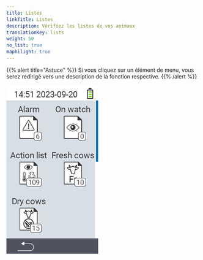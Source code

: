 ```yaml
---
title: Listes
linkTitle: Listes
description: Vérifiez les listes de vos animaux
translationKey: lists
weight: 50
no_list: true
maphilight: true
---
```

{{% alert title="Astuce" %}}
Si vous cliquez sur un élément de menu, vous serez redirigé vers une description de la fonction respective.
{{% /alert %}}

<img src="images/lists.png" alt="VitalControl Nouveau à la ferme" title="Nouveau à la ferme" usemap="#workmap" class="maphilight" />

<map name="workmap">
  <area shape="rect" coords="3,40,116,160" alt="Liste d'alarmes" title="Consultez votre liste d'alarmes&#10;Clic de souris : ouvrir la documentation" href="/fr/docs/lists/alarm/">
  <area shape="rect" coords="3,160,116,280" alt="Liste d'actions" title="Consultez votre liste d'actions.&#10;Clic de souris : ouvrir la documentation" href="/fr/docs/lists/actions/">
  <area shape="rect" coords="3,280,116,399" alt="Liste des vaches taries" title="Consultez votre liste des vaches taries&#10;Clic de souris : ouvrir la documentation" href="/fr/docs/lists/dry-cows/">

  <area shape="rect" coords="116,40,230,160" alt="Liste de surveillance" title="Consultez votre liste de surveillance&#10;Clic de souris : ouvrir la documentation" href="/fr/docs/lists/on-watch/">
  <area shape="rect" coords="116,160,230,280" alt="Vaches fraîches" title="Consultez votre liste des vaches fraîches&#10;Clic de souris : ouvrir la documentation" href="/fr/docs/lists/fresh-cows/">

  <area shape="rect" coords="2,401,115,438" alt="Retour" title="Revenir d'un niveau" href="/fr/docs/menu/mainmenu/">
</map>


